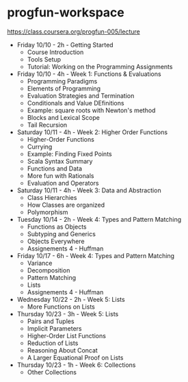 progfun-workspace
=================

https://class.coursera.org/progfun-005/lecture

- Friday 10/10 - 2h - Getting Started
  - Course Introduction
  - Tools Setup
  - Tutorial: Working on the Programming Assignments
- Friday 10/10 - 4h - Week 1: Functions & Evaluations
  - Programming Paradigms
  - Elements of Programming
  - Evaluation Strategies and Termination
  - Conditionals and Value DEfinitions
  - Example: square roots with Newton's method
  - Blocks and Lexical Scope
  - Tail Recursion
- Saturday 10/11 - 4h - Week 2: Higher Order Functions
  - Higher-Order Functions
  - Currying
  - Example: Finding Fixed Points
  - Scala Syntax Summary
  - Functions and Data
  - More fun with Rationals
  - Evaluation and Operators
- Saturday 10/11 - 4h - Week 3: Data and Abstraction
  - Class Hierarchies
  - How Classes are organized
  - Polymorphism
- Tuesday 10/14 - 2h - Week 4: Types and Pattern Matching
  - Functions as Objects
  - Subtyping and Generics
  - Objects Everywhere
  - Assignements 4 - Huffman
- Friday 10/17 - 6h - Week 4: Types and Pattern Matching
  - Variance
  - Decomposition 
  - Pattern Matching
  - Lists
  - Assignements 4 - Huffman
- Wednesday 10/22 - 2h - Week 5: Lists
  - More Functions on Lists
- Thursday 10/23 - 3h - Week 5: Lists
  - Pairs and Tuples 
  - Implicit Parameters
  - Higher-Order List Functions
  - Reduction of Lists
  - Reasoning About Concat
  - A Larger Equational Proof on Lists  
- Thursday 10/23 - 1h - Week 6: Collections
  - Other Collections

